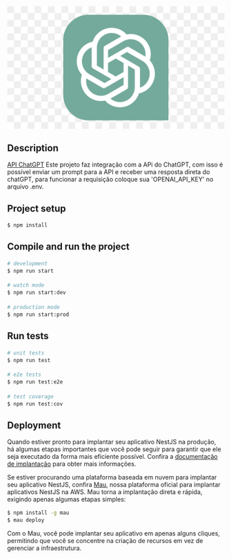 ![img](./src/public/img/chatgpt.png)


[circleci-image]: https://img.shields.io/circleci/build/github/nestjs/nest/master?token=abc123def456
[circleci-url]: https://circleci.com/gh/nestjs/nest

## Description

[API ChatGPT](https://platform.openai.com/docs/overview) Este projeto faz integração com a APi do ChatGPT, com isso é possível enviar um prompt para a API e receber uma resposta direta do chatGPT, para funcionar a requisição coloque sua 'OPENAI_API_KEY' no arquivo .env.

## Project setup

```bash
$ npm install
```

## Compile and run the project

```bash
# development
$ npm run start

# watch mode
$ npm run start:dev

# production mode
$ npm run start:prod
```

## Run tests

```bash
# unit tests
$ npm run test

# e2e tests
$ npm run test:e2e

# test coverage
$ npm run test:cov
```

## Deployment

Quando estiver pronto para implantar seu aplicativo NestJS na produção, há algumas etapas importantes que você pode seguir para garantir que ele seja executado da forma mais eficiente possível. Confira a [documentação de implantação](https://docs.nestjs.com/deployment) para obter mais informações.

Se estiver procurando uma plataforma baseada em nuvem para implantar seu aplicativo NestJS, confira [Mau](https://mau.nestjs.com), nossa plataforma oficial para implantar aplicativos NestJS na AWS. Mau torna a implantação direta e rápida, exigindo apenas algumas etapas simples:

```bash
$ npm install -g mau
$ mau deploy
```

Com o Mau, você pode implantar seu aplicativo em apenas alguns cliques, permitindo que você se concentre na criação de recursos em vez de gerenciar a infraestrutura.
